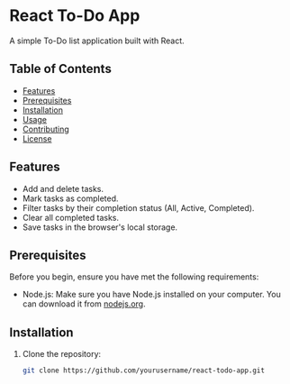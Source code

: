 # React To-Do App

A simple To-Do list application built with React.

## Table of Contents

- [Features](#features)
- [Prerequisites](#prerequisites)
- [Installation](#installation)
- [Usage](#usage)
- [Contributing](#contributing)
- [License](#license)

## Features

- Add and delete tasks.
- Mark tasks as completed.
- Filter tasks by their completion status (All, Active, Completed).
- Clear all completed tasks.
- Save tasks in the browser's local storage.

## Prerequisites

Before you begin, ensure you have met the following requirements:

- Node.js: Make sure you have Node.js installed on your computer. You can download it from [nodejs.org](https://nodejs.org/).

## Installation

1. Clone the repository:

   ```bash
   git clone https://github.com/yourusername/react-todo-app.git
   ```
